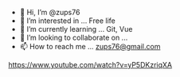 - 👋 Hi, I’m @zups76
- 👀 I’m interested in ... Free life
- 🌱 I’m currently learning ... Git, Vue
- 💞️ I’m looking to collaborate on ...
- 📫 How to reach me ... zups76@gmail.com

https://www.youtube.com/watch?v=yP5DKzriqXA